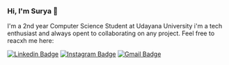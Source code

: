 ### Hi, I'm Surya 👋

I'm a 2nd year Computer Science Student at Udayana University
i'm a tech enthusiast and always opent to collaborating on any project. Feel free to reacxh me here:

[![Linkedin Badge](https://img.shields.io/badge/-suryaadi44-blue?style=flat-square&logo=Linkedin&logoColor=white&link=https://www.linkedin.com/in/suryaadi44/)](https://www.linkedin.com/in/suryaadi44/)
[![Instagram Badge](https://img.shields.io/badge/-surya.adi44/-purple?style=flat-square&logo=instagram&logoColor=white&link=https://instagram.com/surya.adi44//)](https://instagram.com/surya.adi44/)
[![Gmail Badge](https://img.shields.io/badge/-kmsurya.adi44@gmail.com-c14438?style=flat-square&logo=Gmail&logoColor=white&link=mailto:kmsurya.adi44@gmail.com)](mailto:kmsurya.adi44@gmail.com)


<!--
**suryaadi44/suryaadi44** is a ✨ _special_ ✨ repository because its `README.md` (this file) appears on your GitHub profile.

Here are some ideas to get you started:

- 🔭 I’m currently working on ...
- 🌱 I’m currently learning ...
- 👯 I’m looking to collaborate on ...
- 🤔 I’m looking for help with ...
- 💬 Ask me about ...
- 📫 How to reach me: ...
- 😄 Pronouns: ...
- ⚡ Fun fact: ...
-->
